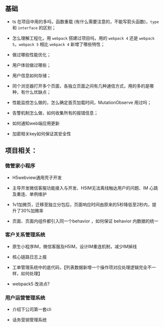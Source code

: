 
## 基础

- ts 在项目中用的多吗，函数重载 (有什么需要注意的，不能写箭头函数)，`type` 和 `interface` 的区别；

- 怎么理解工程化，用 `webpack` 搭建过项目吗，用的 `webpack 4` 还是 `webpack 5`，`webpack 5` 相比 `webpack 4` 新增了哪些特性；

- 做过哪些性能优化；

- 用户体验做过哪些；

- 用户信息如何存储；

- 同个浏览器打开多个页面，各独立页面之间有几种通信方式，用的多的是哪种，有什么优缺点；

- 性能监控怎么做的，怎么确定首页加载时间，MutationObserve 用过吗；

- 告警机制怎么做，如何收集所有的报错信息；



- 如何通知web端应用更新

- 加密相关key如何保证其安全性


## 项目相关：

### 微管家小程序

- H5webview通用壳子开发

- 主导开发微信客服功能接入与开发、H5IM无法离线触达用户的问题、IM 心跳及重连、单例维护

- 1v1加微页，迁移至独立分包后，页面响应时间由原来的5秒降低至2秒内，提升了30%加微率

- 页面、页面内组件都引入同一个behavior ，如何保证 behavior 内数据的统一

### 客户关系管理系统

- 原生小程序IM，微信客服及H5IM，设计IM重连机制，减少IM掉线

- 核心链路日志上报

- 工单管理系统中的底代码，【列表数据新增一个操作项对应处理逻辑完全不一样，如何处理】

- webpack5 改进点?

### 用户运营管理系统

- 介绍下公司第一套cli

- 话务营销管理系统